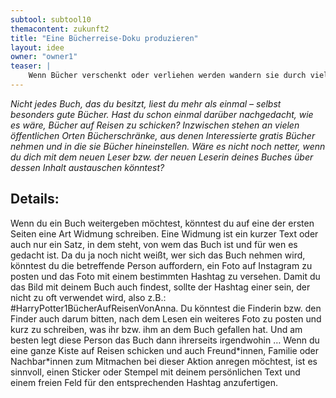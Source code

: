 ```yaml
---
subtool: subtool10
themacontent: zukunft2
title: "Eine Bücherreise-Doku produzieren"
layout: idee
owner: "owner1"
teaser: |
    Wenn Bücher verschenkt oder verliehen werden wandern sie durch viele Hände - berichte darüber!
---
```


*Nicht jedes Buch, das du besitzt, liest du mehr als einmal – selbst besonders gute Bücher. Hast du schon einmal darüber nachgedacht, wie es wäre, Bücher auf Reisen zu schicken? Inzwischen stehen an vielen öffentlichen Orten Bücherschränke, aus denen Interessierte gratis Bücher nehmen und in die sie Bücher hineinstellen. Wäre es nicht noch netter, wenn du dich mit dem neuen Leser bzw. der neuen Leserin deines Buches über dessen Inhalt austauschen könntest?*

## Details:
Wenn du ein Buch weitergeben möchtest, könntest du auf eine der ersten Seiten eine Art Widmung schreiben. Eine Widmung ist ein kurzer Text oder auch nur ein Satz, in dem steht, von wem das Buch ist und für wen es gedacht ist. Da du ja noch nicht weißt, wer sich das Buch nehmen wird, könntest du die betreffende Person auffordern, ein Foto auf Instagram zu posten und das Foto mit einem bestimmten Hashtag zu versehen. Damit du das Bild mit deinem Buch auch findest, sollte der Hashtag einer sein, der nicht zu oft verwendet wird, also z.B.: #HarryPotter1BücherAufReisenVonAnna. Du könntest die Finderin bzw. den Finder auch darum bitten, nach dem Lesen ein weiteres Foto zu posten und kurz zu schreiben, was ihr bzw. ihm an dem Buch gefallen hat. Und am besten legt diese Person das Buch dann ihrerseits irgendwohin …
Wenn du eine ganze Kiste auf Reisen schicken und auch Freund\*innen, Familie oder Nachbar\*innen zum Mitmachen bei dieser Aktion anregen möchtest, ist es sinnvoll, einen Sticker oder Stempel mit deinem persönlichen Text und einem freien Feld für den entsprechenden Hashtag anzufertigen.
